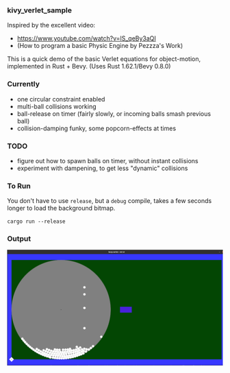 ### kivy_verlet_sample

Inspired by the excellent video:

- https://www.youtube.com/watch?v=lS_qeBy3aQI
- (How to program a basic Physic Engine by Pezzza's Work)

This is a quick demo of the basic Verlet equations for object-motion,
implemented in Rust + Bevy. (Uses Rust 1.62.1/Bevy 0.8.0)

### Currently
 - one circular constraint enabled
 - multi-ball collisions working
 - ball-release on timer (fairly slowly, or incoming balls smash previous ball)
 - collision-damping funky, some popcorn-effects at times

### TODO
 - figure out how to spawn balls on timer, without instant collisions
 - experiment with dampening, to get less "dynamic" collisions

### To Run
You don't have to use `release`, but a `debug` compile, takes a few seconds
longer to load the background bitmap.

    cargo run --release

### Output
![](Screenshot.png)